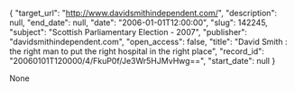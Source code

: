 {
  "target_url": "http://www.davidsmithindependent.com/", 
  "description": null, 
  "end_date": null, 
  "date": "2006-01-01T12:00:00", 
  "slug": 142245, 
  "subject": "Scottish Parliamentary Election - 2007", 
  "publisher": "davidsmithindependent.com", 
  "open_access": false, 
  "title": "David Smith : the right man to put the right hospital in the right place", 
  "record_id": "20060101T120000/4/FkuP0f/Je3Wr5HJMvHwg==", 
  "start_date": null
}

None